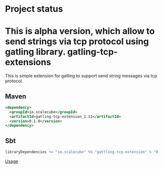 Project status
==================
This is alpha version, which allow to send strings via tcp protocol using gatling library.
gatling-tcp-extensions
==================
This is simple extension for gatling to support send string messages via tcp protocol.

Maven
------------------
``` xml
<dependency>
  <groupId>io.scalecube</groupId>
  <artifactId>gatling-tcp-extension_2.11</artifactId>
  <version>0.1.0</version>
</dependency>
```
Sbt
------------------
``` scala
libraryDependencies += "io.scalecube" %% "gattling-tcp-extension" % "0.1.0"
```

[Usage](doc/Usage.md)
